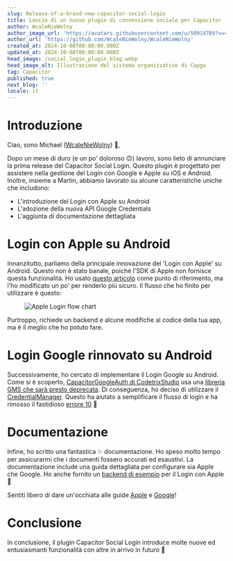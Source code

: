```yaml
---
slug: Release-of-a-brand-new-capacitor-social-login
title: Lancio di un nuovo plugin di connessione sociale per Capacitor
author: WcaleNieWolny
author_image_url: 'https://avatars.githubusercontent.com/u/50914789?v=4'
author_url: 'https://github.com/WcaleNieWolny/WcaleNieWolny'
created_at: 2024-10-08T00:00:00.000Z
updated_at: 2024-10-08T00:00:00.000Z
head_image: /social_login_plugin_blog.webp
head_image_alt: Illustrazione del sistema organizzativo di Capgo
tag: Capacitor
published: true
next_blog: ''
locale: it
---
```


# Introduzione

Ciao, sono Michael ([WcaleNieWolny](https://githubcom/WcaleNieWolny)) 👋,

Dopo un mese di duro (e un po' doloroso 🙃) lavoro, sono lieto di annunciare la prima release del Capacitor Social Login. Questo plugin è progettato per assistere nella gestione del Login con Google e Apple su iOS e Android. Inoltre, insieme a Martin, abbiamo lavorato su alcune caratteristiche uniche che includono:

 - L'introduzione del Login con Apple su Android 
 - L'adozione della nuova API Google Credentials
 - L'aggiunta di documentazione dettagliata

# Login con Apple su Android

Innanzitutto, parliamo della principale innovazione del 'Login con Apple' su Android. Questo non è stato banale, poiché l'SDK di Apple non fornisce questa funzionalità. Ho usato [questo articolo](https://johncodeoscom/how-to-add-sign-in-with-apple-button-to-your-android-app-using-kotlin/) come punto di riferimento, ma l'ho modificato un po' per renderlo più sicuro. Il flusso che ho finito per utilizzare è questo:

<figure><img style="margin-left: auto;margin-right: auto;max-height: 600px !important;" src="/apple-login-flow-chart.svg" alt="Apple Login flow chart" /><figcaption></figcaption></figure> 

Purtroppo, richiede un backend e alcune modifiche al codice della tua app, ma è il meglio che ho potuto fare.

# Login Google rinnovato su Android

Successivamente, ho cercato di implementare il Login Google su Android. Come si è scoperto, [CapacitorGoogleAuth di CodetrixStudio](https://githubcom/CodetrixStudio/CapacitorGoogleAuth) usa una [libreria GMS che sarà presto deprecata](https://developerandroidcom/identity/sign-in/legacy-gsi-migration#authorization). Di conseguenza, ho deciso di utilizzare il [CredentialManager](https://developerandroidcom/identity/sign-in/credential-manager-siwg). Questo ha aiutato a semplificare il flusso di login e ha rimosso il fastidioso [errore 10](https://githubcom/CodetrixStudio/CapacitorGoogleAuth/issues/332) 🎉

# Documentazione

Infine, ho scritto una fantastica ✨ documentazione. Ho speso molto tempo per assicurarmi che i documenti fossero accurati ed esaustivi.
La documentazione include una guida dettagliata per configurare sia Apple che Google. Ho anche fornito un [backend di esempio](https://githubcom/WcaleNieWolny/capgo-social-login-backend-demo) per il Login con Apple 🍎

Sentiti libero di dare un'occhiata alle guide [Apple](https://githubcom/Cap-go/capacitor-social-login/blob/main/docs/setup_applemd) e [Google](https://githubcom/Cap-go/capacitor-social-login/blob/main/docs/setup_googlemd)!

# Conclusione

In conclusione, il plugin Capacitor Social Login introduce molte nuove ed entusiasmanti funzionalità con altre in arrivo in futuro 🚀